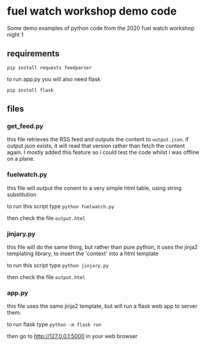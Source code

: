 # fuel watch workshop demo code

Some demo examples of python code from the 2020 fuel watch workshop night 1

## requirements

```pip install requests feedparser```

to run app.py you will also need flask

```pip install flask```

## files

### get_feed.py

this file retrieves the RSS feed and outputs the content to `output.json`.
if output.json exists, it will read that version rather than fetch the content again.
I mostly added this feature so i could test the code whilst i was offline on a plane.

### fuelwatch.py

this file will output the conent to a very simple html table, using string substitution

to run this script type `python fuelwatch.py`

then check the file `output.html`

### jinjary.py

this file will do the same thing, but rather than pure python, it uses the jinja2 templating library, to insert the 'context' into a html template

to run this script type `python jinjary.py`

then check the file `output.html`

### app.py

this file uses the same jinja2 template, but will run a flask web app to server them.

to run flask type
`python -m flask run`

then go to <http://127.0.0.1:5000> in your web browser